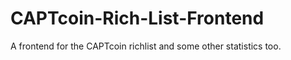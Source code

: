 CAPTcoin-Rich-List-Frontend
===========================

A frontend for the CAPTcoin richlist and some other statistics too.
